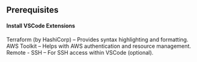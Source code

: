 ## Prerequisites

#### Install VSCode Extensions

Terraform (by HashiCorp) – Provides syntax highlighting and formatting.
AWS Toolkit – Helps with AWS authentication and resource management.
Remote - SSH – For SSH access within VSCode (optional).
